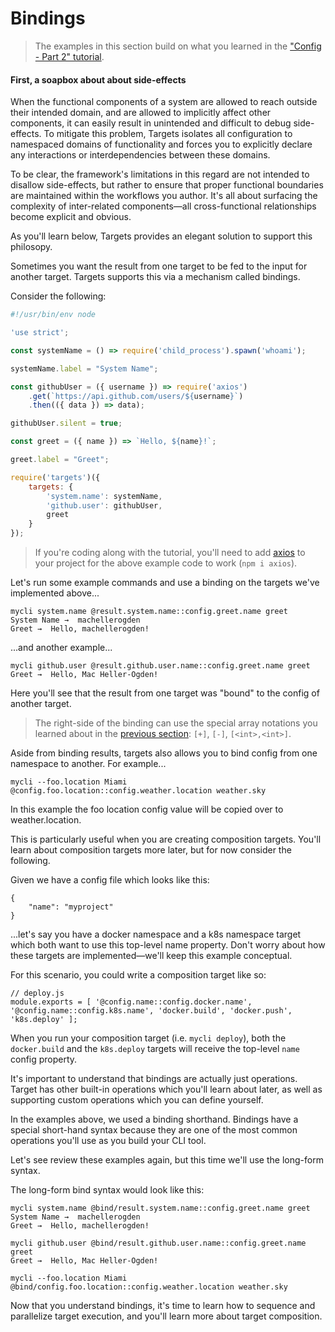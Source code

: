 # Bindings

> The examples in this section build on what you learned in the ["Config - Part 2" tutorial](Config_2.md).

#### First, a soapbox about about side-effects

When the functional components of a system are allowed to reach outside their intended domain, and are allowed to implicitly affect other components, it can easily result in unintended and difficult to debug side-effects. To mitigate this problem, Targets isolates all configuration to namespaced domains of functionality and forces you to explicitly declare any interactions or interdependencies between these domains.

To be clear, the framework's limitations in this regard are not intended to disallow side-effects, but rather to ensure that proper functional boundaries are maintained within the workflows you author. It's all about surfacing the complexity of inter-related components—all cross-functional relationships become explicit and obvious.

As you'll learn below, Targets provides an elegant solution to support this philosopy.

Sometimes you want the result from one target to be fed to the input for another target. Targets supports this via a mechanism called bindings.

Consider the following:

```js
#!/usr/bin/env node

'use strict';

const systemName = () => require('child_process').spawn('whoami');

systemName.label = "System Name";

const githubUser = ({ username }) => require('axios')
    .get(`https://api.github.com/users/${username}`)
    .then(({ data }) => data);

githubUser.silent = true;

const greet = ({ name }) => `Hello, ${name}!`;

greet.label = "Greet";

require('targets')({
    targets: {
        'system.name': systemName,
        'github.user': githubUser,
        greet
    }
});
```

> If you're coding along with the tutorial, you'll need to add [axios](https://www.npmjs.com/package/axios) to your project for the above example code to work (`npm i axios`).

Let's run some example commands and use a binding on the targets we've implemented above...

```
mycli system.name @result.system.name::config.greet.name greet
System Name →  machellerogden
Greet →  Hello, machellerogden!
```

...and another example...

```
mycli github.user @result.github.user.name::config.greet.name greet
Greet →  Hello, Mac Heller-Ogden!
```

Here you'll see that the result from one target was "bound" to the config of another target.

> The right-side of the binding can use the special array notations you learned about in the [previous section](learn/Config_2/.md): `[+]`, `[-]`, `[<int>,<int>]`.

Aside from binding results, targets also allows you to bind config from one namespace to another. For example...

```
mycli --foo.location Miami @config.foo.location::config.weather.location weather.sky
```

In this example the foo location config value will be copied over to weather.location.

This is particularly useful when you are creating composition targets. You'll learn about composition targets more later, but for now consider the following.

Given we have a config file which looks like this:

```
{
    "name": "myproject"
}
```

...let's say you have a docker namespace and a k8s namespace target which both want to use this top-level name property. Don't worry about how these targets are implemented—we'll keep this example conceptual.

For this scenario, you could write a composition target like so:

```
// deploy.js
module.exports = [ '@config.name::config.docker.name', '@config.name::config.k8s.name', 'docker.build', 'docker.push', 'k8s.deploy' ];
```

When you run your composition target (i.e. `mycli deploy`), both the `docker.build` and the `k8s.deploy` targets will receive the top-level `name` config property.

It's important to understand that bindings are actually just operations. Target has other built-in operations which you'll learn about later, as well as supporting custom operations which you can define yourself.

In the examples above, we used a binding shorthand. Bindings have a special short-hand syntax because they are one of the most common operations you'll use as you build your CLI tool.

Let's see review these examples again, but this time we'll use the long-form syntax.

The long-form bind syntax would look like this:  

```
mycli system.name @bind/result.system.name::config.greet.name greet
System Name →  machellerogden
Greet →  Hello, machellerogden!
```

```
mycli github.user @bind/result.github.user.name::config.greet.name greet
Greet →  Hello, Mac Heller-Ogden!
```

```
mycli --foo.location Miami @bind/config.foo.location::config.weather.location weather.sky
```

Now that you understand bindings, it's time to learn how to sequence and parallelize target execution, and you'll learn more about target composition.
